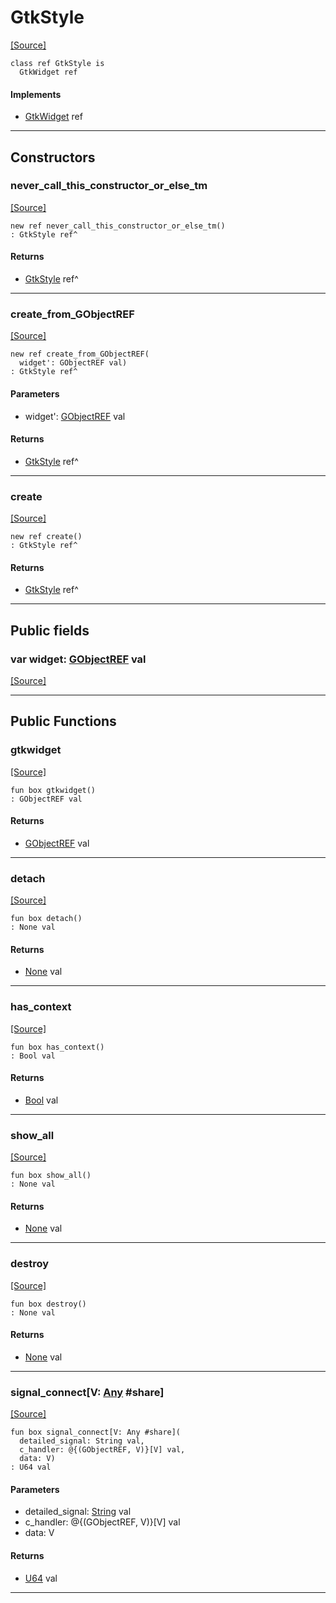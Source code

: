 # GtkStyle
<span class="source-link">[[Source]](src/gtk3/GtkStyle.md#L6)</span>
```pony
class ref GtkStyle is
  GtkWidget ref
```

#### Implements

* [GtkWidget](gtk3-GtkWidget.md) ref

---

## Constructors

### never_call_this_constructor_or_else_tm
<span class="source-link">[[Source]](src/gtk3/GtkStyle.md#L10)</span>


```pony
new ref never_call_this_constructor_or_else_tm()
: GtkStyle ref^
```

#### Returns

* [GtkStyle](gtk3-GtkStyle.md) ref^

---

### create_from_GObjectREF
<span class="source-link">[[Source]](src/gtk3/GtkStyle.md#L13)</span>


```pony
new ref create_from_GObjectREF(
  widget': GObjectREF val)
: GtkStyle ref^
```
#### Parameters

*   widget': [GObjectREF](gtk3-..-gobject-GObjectREF.md) val

#### Returns

* [GtkStyle](gtk3-GtkStyle.md) ref^

---

### create
<span class="source-link">[[Source]](src/gtk3/GtkStyle.md#L17)</span>


```pony
new ref create()
: GtkStyle ref^
```

#### Returns

* [GtkStyle](gtk3-GtkStyle.md) ref^

---

## Public fields

### var widget: [GObjectREF](gtk3-..-gobject-GObjectREF.md) val
<span class="source-link">[[Source]](src/gtk3/GtkStyle.md#L7)</span>



---

## Public Functions

### gtkwidget
<span class="source-link">[[Source]](src/gtk3/GtkStyle.md#L9)</span>


```pony
fun box gtkwidget()
: GObjectREF val
```

#### Returns

* [GObjectREF](gtk3-..-gobject-GObjectREF.md) val

---

### detach
<span class="source-link">[[Source]](src/gtk3/GtkStyle.md#L41)</span>


```pony
fun box detach()
: None val
```

#### Returns

* [None](builtin-None.md) val

---

### has_context
<span class="source-link">[[Source]](src/gtk3/GtkStyle.md#L62)</span>


```pony
fun box has_context()
: Bool val
```

#### Returns

* [Bool](builtin-Bool.md) val

---

### show_all
<span class="source-link">[[Source]](src/gtk3/GtkWidget.md#L4)</span>


```pony
fun box show_all()
: None val
```

#### Returns

* [None](builtin-None.md) val

---

### destroy
<span class="source-link">[[Source]](src/gtk3/GtkWidget.md#L10)</span>


```pony
fun box destroy()
: None val
```

#### Returns

* [None](builtin-None.md) val

---

### signal_connect\[V: [Any](builtin-Any.md) #share\]
<span class="source-link">[[Source]](src/gtk3/GtkWidget.md#L13)</span>


```pony
fun box signal_connect[V: Any #share](
  detailed_signal: String val,
  c_handler: @{(GObjectREF, V)}[V] val,
  data: V)
: U64 val
```
#### Parameters

*   detailed_signal: [String](builtin-String.md) val
*   c_handler: @{(GObjectREF, V)}[V] val
*   data: V

#### Returns

* [U64](builtin-U64.md) val

---

